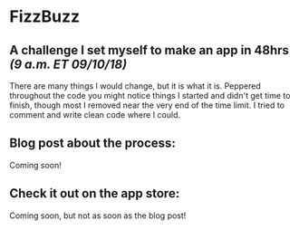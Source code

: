 # FizzBuzz
## A challenge I set myself to make an app in 48hrs _(9 a.m. ET 09/10/18)_


There are many things I would change, but it is what it is. Peppered throughout the code you might notice things I started and didn't get time to finish, though most I removed near the very end of the time limit.
I tried to comment and write clean code where I could.

## Blog post about the process:
Coming soon!

## Check it out on the app store:
Coming soon, but not as soon as the blog post!
